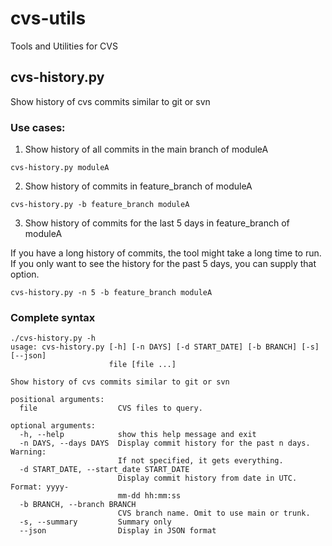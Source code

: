 # cvs-utils
Tools and Utilities for CVS

## cvs-history.py
Show history of cvs commits similar to git or svn

### Use cases:

1. Show history of all commits in the main branch of moduleA

```
cvs-history.py moduleA
```

2. Show history of commits in feature_branch of moduleA

```
cvs-history.py -b feature_branch moduleA
```

3. Show history of commits for the last 5 days in feature_branch of moduleA

If you have a long history of commits, the tool might take a long time to run. 
If you only want to see the history for the past 5 days, you can supply that option.

```
cvs-history.py -n 5 -b feature_branch moduleA
```

### Complete syntax

```
./cvs-history.py -h
usage: cvs-history.py [-h] [-n DAYS] [-d START_DATE] [-b BRANCH] [-s] [--json]
                      file [file ...]

Show history of cvs commits similar to git or svn

positional arguments:
  file                  CVS files to query.

optional arguments:
  -h, --help            show this help message and exit
  -n DAYS, --days DAYS  Display commit history for the past n days. Warning:
                        If not specified, it gets everything.
  -d START_DATE, --start_date START_DATE
                        Display commit history from date in UTC. Format: yyyy-
                        mm-dd hh:mm:ss
  -b BRANCH, --branch BRANCH
                        CVS branch name. Omit to use main or trunk.
  -s, --summary         Summary only
  --json                Display in JSON format
```
